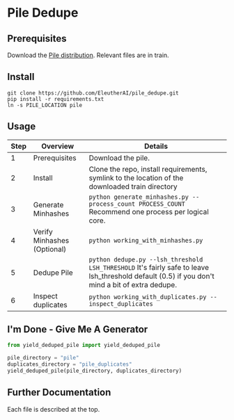 # Pile Dedupe

## Prerequisites

Download the [Pile distribution](https://the-eye.eu/public/AI/pile/). Relevant files are in train.

## Install

```
git clone https://github.com/EleutherAI/pile_dedupe.git
pip install -r requirements.txt
ln -s PILE_LOCATION pile
```

## Usage

| Step | Overview | Details |
| ---- | ------- | ---------|
| 1 | Prerequisites | Download the pile. |
| 2 | Install | Clone the repo, install requirements, symlink to the location of the downloaded train directory |
| 3 | Generate Minhashes | `python generate_minhashes.py --process_count PROCESS_COUNT` Recommend one process per logical core. |
| 4 | Verify Minhashes (Optional) | `python working_with_minhashes.py` |
| 5 | Dedupe Pile | `python dedupe.py --lsh_threshold LSH_THRESHOLD` It's fairly safe to leave lsh_threshold default (0.5) if you don't mind a bit of extra dedupe. |
| 6 | Inspect duplicates |  `python working_with_duplicates.py --inspect_duplicates` |

## I'm Done - Give Me A Generator

```python
from yield_deduped_pile import yield_deduped_pile

pile_directory = "pile"
duplicates_directory = "pile_duplicates"
yield_deduped_pile(pile_directory, duplicates_directory)
```

## Further Documentation
Each file is described at the top.
